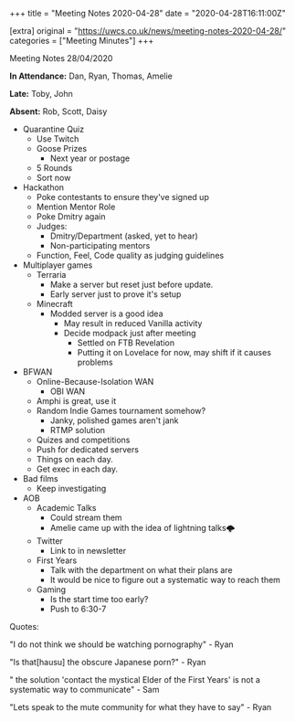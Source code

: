 +++
title = "Meeting Notes 2020-04-28"
date = "2020-04-28T16:11:00Z"

[extra]
original = "https://uwcs.co.uk/news/meeting-notes-2020-04-28/"    
categories = ["Meeting Minutes"]
+++

<p>Meeting Notes 28/04/2020</p>

<!-- more -->

**In Attendance:** Dan, Ryan, Thomas, Amelie

**Late:** Toby, John

**Absent:** Rob, Scott, Daisy

  - Quarantine Quiz
      - Use Twitch
      - Goose Prizes
          - Next year or postage
      - 5 Rounds
      - Sort now
  - Hackathon
      - Poke contestants to ensure they've signed up
      - Mention Mentor Role
      - Poke Dmitry again
      - Judges:
          - Dmitry/Department (asked, yet to hear)
          - Non-participating mentors
      - Function, Feel, Code quality as judging guidelines
  - Multiplayer games
      - Terraria
          - Make a server but reset just before update.
          - Early server just to prove it's setup
      - Minecraft
          - Modded server is a good idea
              - May result in reduced Vanilla activity
              - Decide modpack just after meeting
                  - Settled on FTB Revelation
                  - Putting it on Lovelace for now, may shift if it causes problems
  - BFWAN
      - Online-Because-Isolation WAN
          - OBI WAN
      - Amphi is great, use it
      - Random Indie Games tournament somehow?
          - Janky, polished games aren't jank
          - RTMP solution
      - Quizes and competitions
      - Push for dedicated servers
      - Things on each day.
      - Get exec in each day.
  - Bad films
      - Keep investigating
  - AOB
      - Academic Talks
          - Could stream them
          - Amelie came up with the idea of lightning talks🌩️
      - Twitter
          - Link to in newsletter
      - First Years
          - Talk with the department on what their plans are
          - It would be nice to figure out a systematic way to reach them
      - Gaming
          - Is the start time too early?
          - Push to 6:30-7

Quotes:

"I do not think we should be watching pornography" - Ryan

"Is that\[hausu\] the obscure Japanese porn?" - Ryan

" the solution 'contact the mystical Elder of the First Years' is not a systematic way to communicate" - Sam

"Lets speak to the mute community for what they have to say" - Ryan

